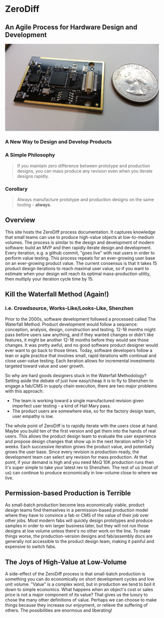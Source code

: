 # ZeroDiff

## An Agile Process for Hardware Design and Development

![Screenshot](img/kw2.module.jpg)

### A New Way to Design and Develop Products

### A Simple Philosophy

>If you maintain zero difference between prototype and production designs, you can mass produce any revision even when you iterate designs rapidly.

### Corollary

>Always manufacture prototype and production designs on the same tooling - **always**.

## Overview

This site hosts the ZeroDiff process documentation. It captures knowledge that small teams can use to produce high-value objects at low-to-medium volumes. The process is similar to the design and development of modern software: build an MVP and then rapidly iterate design and development. Every iteration, e.g. a github commit, "goes live" with real users in order to perform value testing. This process repeats for an ever-growing user base on an ever-growing product value. The current consensus is that it takes 15 product design iterations to reach maximal user value, so if you want to estimate when your design will reach its optimal mass-production utility, then multiply your iteration cycle time by 15.

## Kill the Waterfall Method (Again!)
### i.e. Crowdsource, Works-Like/Looks-Like, Shenzhen

Prior to the 2000s, software development followed a processed called The Waterfall Method. Product development would follow a sequence: conception, analysis, design, construction and testing. 12-18 months might pass before users saw anything, and if they wanted changes or didn't like features, it might be another 12-18 months before they would see those changes. It was pretty awful, and no good software product designer would ever want to go back to those times. Today, software developers follow a lean or agile practice that involves small, rapid iterations with continual and close user-value testing. Each iteration allows for incremental investments targeted toward value and user growth.

So why are hard goods designers stuck in the Waterfall Methodology? Setting aside the debate of just how easy/cheap it is to fly to Shenzhen to engage a fab/CMS in supply chain execution, there are two major problems with this approach:

* The team is working toward a single manufactured revision given imperfect user testing - a kind of Hail Mary pass.
* The product users are somewhere else, so for the factory design team, user empathy is low.

The whole point of ZeroDiff is to rapidly iterate with the users close at hand. Maybe you build ten of the first version and get them into the hands of real users. This allows the product design team to evaluate the user experience and propose design changes that show up in the next iteration within 1-2 weeks. Each successive iteration grows the product value, and potentially grows the user base. Since every revision is production-ready, the development team can select any revision for mass production. At that point, if your demand is high and you need MoQ 10K production runs then it's super simple to take your latest rev to Shenzhen. The rest of us (most of us) can continue to produce economically in low-volume close to where we live.

## Permission-based Production is Terrible

As small-batch production become less economically viable, product design teams find themselves in a permission-based production model where they have to convince a fab or CMS of the value of their job over other jobs. Most modern fabs will quickly design prototypes and produce samples in order to win larger business later, but they will not run those designs at low volume unless there's no other work on the line. To make things worse, the production-version designs and fab/assembly docs are generally not accessible to the product design team, making it painful and expensive to switch fabs.

## The Joys of High-Value at Low-Volume

A side-effect of the ZeroDiff process is that small-batch production is something you can do economically on short development cycles and low unit volume. "Value" is a complex word, but in production we tend to boil it down to simple economics. What happens when an object's cost or sales price is not a major component of its value? That gives us the luxury to chose the many other definitions of value. Perhaps we can choose to make things because they increase our enjoyment, or relieve the suffering of others. The possibilities are enormous and liberating!